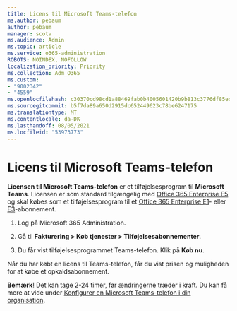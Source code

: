 ```yaml
---
title: Licens til Microsoft Teams-telefon
ms.author: pebaum
author: pebaum
manager: scotv
ms.audience: Admin
ms.topic: article
ms.service: o365-administration
ROBOTS: NOINDEX, NOFOLLOW
localization_priority: Priority
ms.collection: Adm_O365
ms.custom:
- "9002342"
- "4559"
ms.openlocfilehash: c30370cd98cd1a88469fab0b4005601420b9b813c3776df85edd8bcfe56f3663
ms.sourcegitcommit: b5f7da89a650d2915dc652449623c78be6247175
ms.translationtype: MT
ms.contentlocale: da-DK
ms.lasthandoff: 08/05/2021
ms.locfileid: "53973773"
---
```

# <a name="microsoft-teams-phone-license"></a>Licens til Microsoft Teams-telefon

**Licensen til Microsoft Teams-telefon** er et tilføjelsesprogram til **Microsoft Teams**. Licensen er som standard tilgængelig med [Office 365 Enterprise E5](https://www.microsoft.com/microsoft-365/business/office-365-enterprise-e5-business-software?rtc=1&activetab=pivot%3aoverviewtab) og skal købes som et tilføjelsesprogram til et [Office 365 Enterprise E1](https://products.office.com/business/office-365-enterprise-e1-business-software)- eller [E3](https://products.office.com/business/office-365-enterprise-e3-business-software)-abonnement.

1. Log på Microsoft 365 Administration.

2. Gå til **Fakturering > Køb tjenester > Tilføjelsesabonnementer**. 

3. Du får vist tilføjelsesprogrammet Teams-telefon. Klik på **Køb nu**.

Når du har købt en licens til Teams-telefon, får du vist prisen og muligheden for at købe et opkaldsabonnement.

**Bemærk**! Det kan tage 2-24 timer, før ændringerne træder i kraft. Du kan få mere at vide under [Konfigurer en Microsoft Teams-telefon i din organisation](https://docs.microsoft.com/MicrosoftTeams/setting-up-your-phone-system). 

